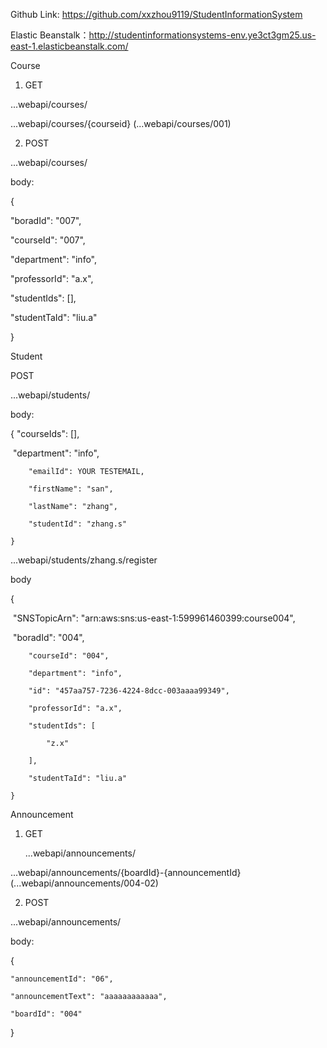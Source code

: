 Github Link: https://github.com/xxzhou9119/StudentInformationSystem

Elastic Beanstalk：http://studentinformationsystems-env.ye3ct3gm25.us-east-1.elasticbeanstalk.com/



Course
1. GET

  ...webapi/courses/

  ...webapi/courses/{courseid} (...webapi/courses/001)

2. POST

  ...webapi/courses/

  body:

{

"boradId": "007",

"courseId": "007",

"department": "info",

"professorId": "a.x",

"studentIds": [],

"studentTaId": "liu.a"

}



Student

POST

...webapi/students/

body:

{
        "courseIds": [],

​        "department": "info",

        "emailId": YOUR TESTEMAIL,

        "firstName": "san",

        "lastName": "zhang",

        "studentId": "zhang.s"

    }

...webapi/students/zhang.s/register

body

 {
      

​      "SNSTopicArn": "arn:aws:sns:us-east-1:599961460399:course004",

​       "boradId": "004",

        "courseId": "004",

        "department": "info",

        "id": "457aa757-7236-4224-8dcc-003aaaa99349",

        "professorId": "a.x",

        "studentIds": [

            "z.x"

        ],

        "studentTaId": "liu.a"

    }



Announcement

1. GET

   ...webapi/announcements/

...webapi/announcements/{boardId}-{announcementId}  (...webapi/announcements/004-02)

2. POST

...webapi/announcements/

 body:

 {

    "announcementId": "06",

    "announcementText": "aaaaaaaaaaaa",

    "boardId": "004" 

}



